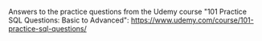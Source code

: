Answers to the practice questions from the Udemy course "101 Practice SQL Questions: Basic to Advanced": https://www.udemy.com/course/101-practice-sql-questions/
